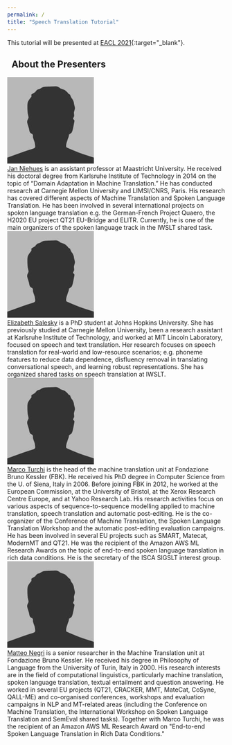 ```yaml
---
permalink: /
title: "Speech Translation Tutorial"
---
```


This tutorial will be presented at [EACL 2021](https://2021.eacl.org/){:target="_blank"}. 


## <i class="fas fa-fw fa-chalkboard-teacher"></i>&nbsp; About the Presenters

<div class="organizer-wrapper organizer-left">
  <div class="organizer-img">
    <img src="/assets/images/bio-photo.jpg" alt="Jan Niehues">
  </div>
  <div class="organizer-bio">
    <a href="https://dke.maastrichtuniversity.nl/jan.niehues/" target="_blank">Jan Niehues</a> is an assistant professor at Maastricht University. He received his doctoral degree from Karlsruhe Institute of Technology in 2014 on the topic of “Domain Adaptation in Machine Translation.” He has conducted research at Carnegie Mellon University and LIMSI/CNRS, Paris. His research has covered different aspects of Machine Translation and Spoken Language Translation. He has been involved in several international projects on spoken language translation e.g. the German-French Project Quaero, the H2020 EU project QT21 EU-Bridge and ELITR. Currently, he is one of the main organizers of the spoken language track in the IWSLT shared task.
  </div>
</div>

<div class="organizer-wrapper organizer-left">
  <div class="organizer-img">
    <img src="/assets/images/bio-photo.jpg" alt="Elizabeth Salesky">
  </div>
  <div class="organizer-bio">
    <a href="https://esalesky.github.io" target="_blank">Elizabeth Salesky</a> is a PhD student at Johns Hopkins University. She has previously studied at Carnegie Mellon University, been a research assistant at Karlsruhe Institute of Technology, and worked at MIT Lincoln Laboratory, focused on speech and text translation. Her research focuses on speech translation for real-world and low-resource scenarios; e.g. phoneme features to reduce data dependence, disfluency removal in translating conversational speech, and learning robust representations. She has organized shared tasks on speech translation at IWSLT. 
  </div>
</div>

<div class="organizer-wrapper organizer-left">
  <div class="organizer-img">
    <img src="/assets/images/bio-photo.jpg" alt="Marco Turchi">
  </div>
  <div class="organizer-bio">
    <a href="http://ict.fbk.eu/people/detail/marco-turchi/" target="_blank">Marco Turchi</a> is the head of the machine translation unit at Fondazione Bruno Kessler (FBK). He received his PhD degree in Computer Science from the U. of Siena, Italy in 2006. Before joining FBK in 2012, he worked at the European Commission, at the University of Bristol, at the Xerox Research Centre Europe, and at Yahoo Research Lab. His research activities focus on various aspects of sequence-to-sequence modelling applied to machine translation, speech translation and automatic post-editing. He is the co-organizer of the Conference of Machine Translation, the Spoken Language Translation Workshop and the automatic post-editing evaluation campaigns. He has been involved in several EU projects such as SMART, Matecat, ModernMT and QT21. He was the recipient of the Amazon AWS ML Research Awards on the topic of end-to-end spoken language translation in rich data conditions. He is the secretary of the ISCA SIGSLT interest group. 
  </div>
</div>

<div class="organizer-wrapper organizer-left">
  <div class="organizer-img">
    <img src="/assets/images/bio-photo.jpg" alt="Matteo Negri">
  </div>
  <div class="organizer-bio">
    <a href="" target="_blank">Matteo Negri</a> is a senior researcher in the Machine Translation  unit at Fondazione Bruno Kessler. He received his degree in Philosophy of Language from the University of Turin, Italy in 2000. His research interests are in the field of computational linguistics, particularly  machine translation, spoken language translation,  textual  entailment  and  question  answering. He worked in several EU  projects (QT21, CRACKER,  MMT,  MateCat, CoSyne, QALL-ME) and co-organised conferences, workshops and evaluation campaigns in NLP and MT-related areas (including the Conference on Machine Translation, the International Workshop on Spoken Language Translation and SemEval shared tasks).  Together with Marco Turchi, he was the recipient of an Amazon AWS ML Research Award on "End-to-end Spoken Language Translation in Rich Data Conditions."
  </div>
</div>



<meta name="twitter:card" content="summary_large_image" />
<meta name="twitter:site" content="@NLPwithFriends" />
<meta name="twitter:creator" content="@NLPwithFriends" />
<meta name="twitter:title" content="NLP with Friends" />
<meta name="twitter:description" content="An online seminar series covering topics relating to NLP -- made for students, by students." />
<meta name="twitter:image" content="https://nlpwithfriends.com/assets/images/logo.png" />
